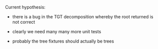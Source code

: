 
Current hypothesis:

- there is a bug in the TGT decomposition whereby the
    root returned is not correct
    
    
- clearly we need many many more unit tests
- probably the tree fixtures should actually be trees    
